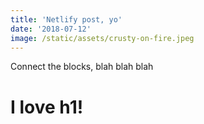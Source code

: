 ```yaml
---
title: 'Netlify post, yo'
date: '2018-07-12'
image: /static/assets/crusty-on-fire.jpeg
---
```

Connect the blocks, blah blah blah

# I love h1!
